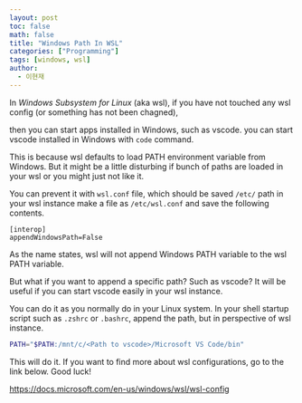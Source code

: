 ```yaml
---
layout: post
toc: false
math: false
title: "Windows Path In WSL"
categories: ["Programming"]
tags: [windows, wsl]
author:
  - 이현재
---
```


In *Windows Subsystem for Linux* (aka wsl),
if you have not touched any wsl config
(or something has not been chagned),
<!--more-->
then you can start apps installed in Windows,
such as vscode. you can start vscode installed
in Windows with `code` command.

This is because wsl defaults to load PATH
environment variable from Windows.
But it might be a little disturbing if
bunch of paths are loaded in your wsl
or you might just not like it.

You can prevent it with `wsl.conf` file,
which should be saved `/etc/` path in your wsl instance
make a file as `/etc/wsl.conf` and save the following
contents.

```text
[interop]
appendWindowsPath=False
```

As the name states, wsl will not append Windows PATH
variable to the wsl PATH variable.

But what if you want to append a specific path?
Such as vscode? It will be useful if you can start
vscode easily in your wsl instance.

You can do it as you normally do in your Linux system.
In your shell startup script such as `.zshrc` or
`.bashrc`, append the path, but in perspective of wsl
instance.

```bash
PATH="$PATH:/mnt/c/<Path to vscode>/Microsoft VS Code/bin"
```

This will do it. If you want to find more about
wsl configurations, go to the link below. Good luck!

<https://docs.microsoft.com/en-us/windows/wsl/wsl-config>
